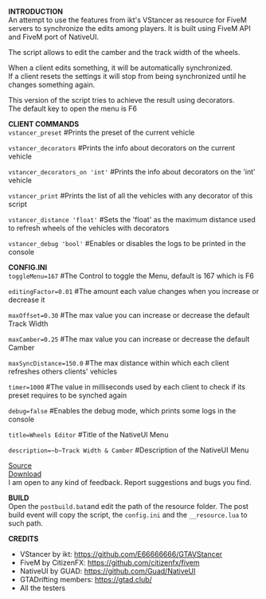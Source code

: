**INTRODUCTION**<br />
An attempt to use the features from ikt's VStancer as resource for FiveM servers to synchronize the edits among players. It is built using FiveM API and FiveM port of NativeUI.<br />

The script allows to edit the camber and the track width of the wheels.<br />

When a client edits something, it will be automatically synchronized.<br />
If a client resets the settings it will stop from being synchronized until he changes something again.<br />

This version of the script tries to achieve the result using decorators.<br />
The default key to open the menu is F6<br />

**CLIENT COMMANDS**<br />
`vstancer_preset`
#Prints the preset of the current vehicle

`vstancer_decorators`
#Prints the info about decorators on the current vehicle

`vstancer_decorators_on 'int'` 
#Prints the info about decorators on the 'int' vehicle

`vstancer_print`
#Prints the list of all the vehicles with any decorator of this script

`vstancer_distance 'float'`
#Sets the 'float' as the maximum distance used to refresh wheels of the vehicles with decorators

`vstancer_debug 'bool'`
#Enables or disables the logs to be printed in the console

**CONFIG.INI**<br />
`toggleMenu=167`
#The Control to toggle the Menu, default is 167 which is F6

`editingFactor=0.01`
#The amount each value changes when you increase or decrease it

`maxOffset=0.30`
#The max value you can increase or decrease the default Track Width

`maxCamber=0.25`
#The max value you can increase or decrease the default Camber

`maxSyncDistance=150.0`
#The max distance within which each client refreshes others clients' vehicles

`timer=1000`
#The value in milliseconds used by each client to check if its preset requires to be synched again

`debug=false`
#Enables the debug mode, which prints some logs in the console

`title=Wheels Editor`
#Title of the NativeUI Menu

`description=~b~Track Width & Camber`
#Description of the NativeUI Menu

[Source](https://github.com/neos7/fivem_vstancer)<br />
[Download](https://github.com/neos7/fivem_vstancer/releases)<br />
I am open to any kind of feedback. Report suggestions and bugs you find.<br />


**BUILD**<br />
Open the `postbuild.bat`and edit the path of the resource folder. The post build event will copy the script, the `config.ini` and the `__resource.lua` to such path.



**CREDITS**<br />
* VStancer by ikt: https://github.com/E66666666/GTAVStancer
* FiveM by CitizenFX: https://github.com/citizenfx/fivem
* NativeUI by GUAD: https://github.com/Guad/NativeUI
* GTADrifting members: https://gtad.club/
* All the testers
